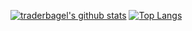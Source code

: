 [![traderbagel's github stats](https://github-readme-stats.vercel.app/api?username=traderbagel&show_icons=true&line_height=21&show_icons=true&theme=vue)](https://github.com/anuraghazra/github-readme-stats)
[![Top Langs](https://github-readme-stats.vercel.app/api/top-langs/?username=traderbagel&show_icons=true&layout=compact&theme=vue&line_height=21)](https://github.com/anuraghazra/github-readme-stats)
